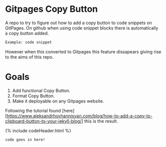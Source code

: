 # Gitpages Copy Button
A repo to try to figure out how to add a copy button to code snippets on GitPages. 
On github when using code snippet blocks there is automatically a copy button added.
```sh
Example: code snippet
```
However when this converted to Gitpages this feature dissapears giving rise to the aims of 
this repo.
# Goals
1. Add functional Copy Button.
2. Format Copy Button.
3. Make it deployable on any Gitpages website. 

Following the tutorial found [here][https://www.aleksandrhovhannisyan.com/blog/how-to-add-a-copy-to-clipboard-button-to-your-jekyll-blog/] this is the result.

{% include codeHeader.html %}
```someLanguage
code goes in here!
```
